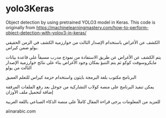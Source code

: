 # yolo3Keras
Object detection by using pretrained YOLO3 model in Keras.
This code is originally from https://machinelearningmastery.com/how-to-perform-object-detection-with-yolov3-in-keras/

الكشف عن الأغراض باستخدام الإصدار الثالث من خوارزمية الكشف في الزمن الحقيقي يولو  ضمن كيراس.

يتم الكشف عن الأغراض عن طريق الاستفادة من نموذج مدرب مسبقاً على قاعدة بيانات مايكروسوفت كوكو ثم يتم التنبؤ بمكان وجود الأغراض بناء على نتائج خوارزمية الإصدار الثالث من يولو 

البرنامج مكتوب بلغة البرمجة بايثون واستخدام حزمة كيراس للتعلم العميق 

يمكن تنفيذ البرنامج على منصة كولاب التشاركية من جوجل بعد رفع الملفات المرفقة إضافة لتحميل ملف الأوزان 


للمزيد من المعلومات يرجى قراءة المقال كاملاً على منصة الذكاء الصناعي باللغة العربية 

aiinarabic.com


